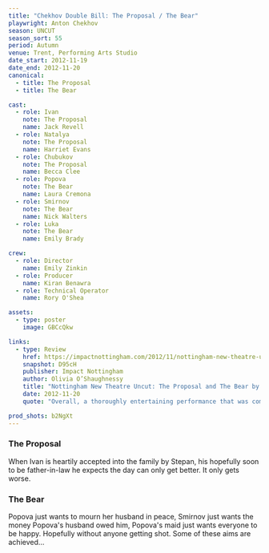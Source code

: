 ```yaml
---
title: "Chekhov Double Bill: The Proposal / The Bear"
playwright: Anton Chekhov
season: UNCUT
season_sort: 55
period: Autumn
venue: Trent, Performing Arts Studio
date_start: 2012-11-19
date_end: 2012-11-20
canonical:
  - title: The Proposal
  - title: The Bear

cast:
  - role: Ivan
    note: The Proposal
    name: Jack Revell
  - role: Natalya
    note: The Proposal
    name: Harriet Evans
  - role: Chubukov
    note: The Proposal
    name: Becca Clee
  - role: Popova
    note: The Bear
    name: Laura Cremona
  - role: Smirnov
    note: The Bear
    name: Nick Walters
  - role: Luka
    note: The Bear
    name: Emily Brady

crew:
  - role: Director
    name: Emily Zinkin
  - role: Producer
    name: Kiran Benawra
  - role: Technical Operator
    name: Rory O'Shea

assets:
  - type: poster
    image: GBCcQkw

links:
  - type: Review
    href: https://impactnottingham.com/2012/11/nottingham-new-theatre-uncut-the-proposal-and-the-bear-by-anton-chekhov/
    snapshot: D95cH
    publisher: Impact Nottingham
    author: Olivia O’Shaughnessy
    title: "Nottingham New Theatre Uncut: The Proposal and The Bear by Anton Checkov"
    date: 2012-11-20
    quote: "Overall, a thoroughly entertaining performance that was compelling in its individuality and comedic value."

prod_shots: b2NgXt
---
```


### The Proposal
When Ivan is heartily accepted into the family by Stepan, his hopefully soon to be father-in-law he expects the day can only get better. It only gets worse.

### The Bear
Popova just wants to mourn her husband in peace, Smirnov just wants the money Popova's husband owed him, Popova's maid just wants everyone to be happy. Hopefully without anyone getting shot. Some of these aims are achieved…
